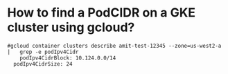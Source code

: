 # How to find a PodCIDR on a GKE cluster using gcloud?
```
#gcloud container clusters describe amit-test-12345 --zone=us-west2-a |   grep -e podIpv4Cidr
    podIpv4CidrBlock: 10.124.0.0/14
  podIpv4CidrSize: 24
```